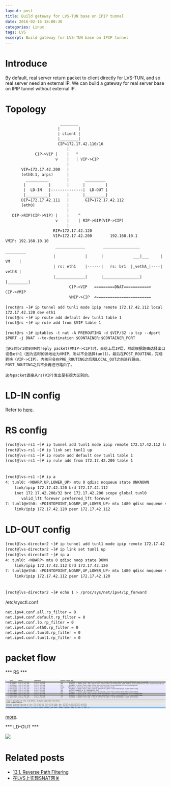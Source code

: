 ```yaml
---
layout: post
title: Build gateway for LVS-TUN base on IPIP tunnel
date: 2016-02-16 18:00:30
categories: Linux
tags: LVS 
excerpt: Build gateway for LVS-TUN base on IPIP tunnel
---
```


# Introduce

By default, real server return packet to client directly for LVS-TUN, and so real server need an external IP. We can build a gateway for real server base on IPIP tunnel without external IP.

# Topology

```
                        ________
                       |        |
                       | client |
                       |________|
                       CIP=172.17.42.110/16
                           |
             CIP->VIP |    |   ^  
                      v    |   | VIP->CIP
                           |
       VIP=172.17.42.200   |
       (eth0:1, arps)      |
         __________        |       _________
        |          |       |      |         |
        |  LD-IN   |--------------|  LD-OUT |
        |__________|       |      |_________|
       DIP=172.17.42.111   |       GIP=172.17.42.112
       (eth0)              |
                           |
   DIP->RIP(CIP->VIP) |    |    ^
                      v    |    | RIP->GIP(VIP->CIP)
                           |  
                     RIP=172.17.42.120
                     VIP=172.17.42.200        192.168.10.1          VMIP: 192.168.10.10
                      _____________        ________________          _________
                     |             |      |             ___|___     |   VM    |
                     | rs: eth1    |------|   rs: br1  |_vethA_|----|   vethB |
                     |_____________|      |________________|        |_________|
                            CIP->VIP   =========DNAT===========>        CIP->VMIP
                            VMIP->CIP  <========================

[root@rs ~]# ip tunnel add tunl1 mode ipip remote 172.17.42.112 local 172.17.42.120 dev eth1
[root@rs ~]# ip route add default dev tunl1 table 1                                         
[root@rs ~]# ip rule add from $VIP table 1

[root@rs ~]# iptables -t nat -A PREROUTING -d $VIP/32 -p tcp --dport $PORT -j DNAT --to-destination $CONTAINER:$CONTAINER_PORT

当RS的br1收到VM的reply packet(VMIP->CIP)时，交给上层IP层，然后根据路由选择出口设备eth1（因为这时的源地址为VMIP，所以不会选择tunl1），最后在POST_ROUTING，完成转换（VIP->CIP）。内核只会在PRE_ROUTING之后和LOCAL_OUT之前进行路由，POST_ROUTING之后不会再进行路由了。

这与packet直接从rs(VIP)发出是有很大区别的。
```

# LD-IN config

Refer to [here](https://jianlingshih.github.io/lvs-pracice).

# RS config

```sh
[root@lvs-rs1 ~]# ip tunnel add tunl1 mode ipip remote 172.17.42.112 local 172.17.42.120 dev eth1
[root@lvs-rs1 ~]# ip link set tunl1 up
[root@lvs-rs1 ~]# ip route add default dev tunl1 table 1                                         
[root@lvs-rs1 ~]# ip rule add from 172.17.42.200 table 1


[root@lvs-rs1 ~]# ip a
4: tunl0: <NOARP,UP,LOWER_UP> mtu 0 qdisc noqueue state UNKNOWN 
    link/ipip 172.17.42.120 brd 172.17.42.112
    inet 172.17.42.200/32 brd 172.17.42.200 scope global tunl0
       valid_lft forever preferred_lft forever
7: tunl1@eth0: <POINTOPOINT,NOARP,UP,LOWER_UP> mtu 1480 qdisc noqueue state UNKNOWN 
    link/ipip 172.17.42.120 peer 172.17.42.112
```

# LD-OUT config

```sh
[root@lvs-director2 ~]# ip tunnel add tunl1 mode ipip remote 172.17.42.120 local 172.17.42.112 dev eth0
[root@lvs-director2 ~]# ip link set tunl1 up
[root@lvs-director2 ~]# ip a
4: tunl0: <NOARP> mtu 0 qdisc noop state DOWN 
    link/ipip 172.17.42.112 brd 172.17.42.120
7: tunl1@eth0: <POINTOPOINT,NOARP,UP,LOWER_UP> mtu 1480 qdisc noqueue state UNKNOWN 
    link/ipip 172.17.42.112 peer 172.17.42.120


[root@lvs-director2 ~]# echo 1 > /proc/sys/net/ipv4/ip_forward
```

/etc/sysctl.conf

```
net.ipv4.conf.all.rp_filter = 0
net.ipv4.conf.default.rp_filter = 0
net.ipv4.conf.lo.rp_filter = 0
net.ipv4.conf.eth0.rp_filter = 0
net.ipv4.conf.tunl0.rp_filter = 0
net.ipv4.conf.tunl1.rp_filter = 0
```

# packet flow

*** RS ***

![](/assets/lvs/2016-02-16-lvs-proxy-rs.png)

[more](/assets/lvs/2016-02-16-lvs-proxy-rs.cap).

*** LD-OUT ***

![](/assets/lvs/2016-02-16-lvs-proxy-ld-out.png)

# Related posts

* [13.1. Reverse Path Filtering](http://tldp.org/HOWTO/Adv-Routing-HOWTO/lartc.kernel.rpf.html)
* [在LVS上实现SNAT网关](http://tech.uc.cn/?p=2274)